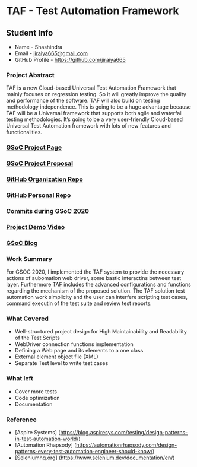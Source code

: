 # TAF - Test Automation Framework

## Student Info

* Name - Shashindra
* Email - jiraiya665@gmail.com
* GitHub Profile - https://github.com/jiraiya665

### Project Abstract
TAF is a new Cloud-based Universal Test Automation Framework that mainly focuses on regression testing. So it will greatly improve the quality and performance of the software. TAF will also build on testing methodology independence. This is going to be a huge advantage because TAF will be a Universal framework that supports both agile and waterfall testing methodologies. It’s going to be a very user-friendly Cloud-based Universal Test Automation framework with lots of new features and functionalities.
### [GSoC Project Page](https://summerofcode.withgoogle.com/projects/#5444199161266176)

### [GSoC Project Proposal](https://drive.google.com/file/d/1WWG6c9WLu1SmswqvfnD1Hlf-plzHV6bs/view?usp=sharing)

### [GitHub Organization Repo](https://github.com/scorelab/TAF)

### [GitHub Personal Repo](https://github.com/jiraiya665/TAF)

### [Commits during GSoC 2020](https://github.com/scorelab/TAF/commits/master)

### [Project Demo Video]()

### [GSoC Blog]()

### Work Summary
For GSOC 2020, I implemented the TAF system to provide the necessary actions of aubomation web driver, some bastic interactins between test layer. Furthermore TAF includes the advanced configurations and functions regarding the mechanism of the proposed solution. The TAF solution test automation work simplicity and the user can interfere scripting test cases, command executin of the test suite and review test reports. 

### What Covered
* Well-structured project design for High Maintainability and Readability of the Test Scripts
* WebDriver connection functions implementation
* Defining a Web page and its elements to a one class 
* External element object file (XML)
* Separate Test level to write test cases

### What left
* Cover more tests
* Code optimization
* Documentation
### Reference
- [Aspire Systems] (https://blog.aspiresys.com/testing/design-patterns-in-test-automation-world/)
- [Automation Rhapsody] (https://automationrhapsody.com/design-patterns-every-test-automation-engineer-should-know/)
- [Seleniumhq.org] (https://www.selenium.dev/documentation/en/)
